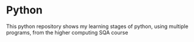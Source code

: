 # Python
This python repository shows my learning stages of python, using multiple programs, from the higher computing SQA course
